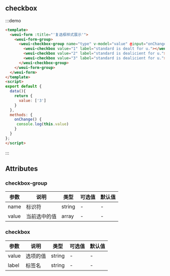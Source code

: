 ## checkbox

:::demo

```html
<template>
  <weui-form :title="'复选框样式展示'">
    <weui-form-group>
      <weui-checkbox-group name="type" v-model="value" @input="onChange()">
        <weui-checkbox value="1" label="standard is dealt for u."></weui-checkbox>
        <weui-checkbox value="2" label="standard is dealicient for u."></weui-checkbox>
        <weui-checkbox value="3" label="standard is dealicient for u."></weui-checkbox>
      </weui-checkbox-group>
    </weui-form-group>
  </weui-form>
</template>
<script>
export default {
  data(){
    return {
      value: ['3']
    }
  },
  methods: {
    onChange() {
     console.log(this.value)
    }
  }
};
</script>
```

:::

## Attributes

### checkbox-group

| 参数  | 说明         | 类型   | 可选值 | 默认值 |
| ----- | ------------ | ------ | ------ | ------ |
| name  | 标识符       | string | -      | -      |
| value | 当前选中的值 | array  | -      | -      |

### checkbox

| 参数  | 说明     | 类型   | 可选值 | 默认值 |
| ----- | -------- | ------ | ------ | ------ |
| value | 选项的值 | string | -      | -      |
| label | 标签名   | string | -      | -      |
